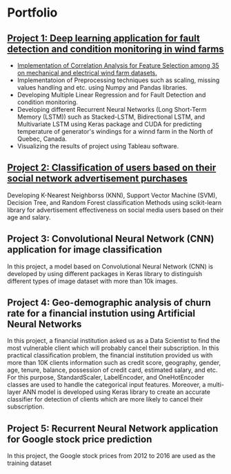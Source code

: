 # Portfolio

## [Project 1: Deep learning application for fault detection and condition monitoring in wind farms](https://github.com/M-Saeidi/LSTM-for-Wind-Farm-Condition-Monitoring)
* [Implementation of Correlation Analysis for Feature Selection among 35 on mechanical and electrical wind farm datasets.](https://github.com/M-Saeidi/LSTM-for-Wind-Farm-Condition-Monitoring/tree/master/Correlation)
* Implementatoion of Preprocessing techniques such as scaling, missing values handling and etc. using Numpy and Pandas libraries.
* Developing Multiple Linear Regression and  for Fault Detection and condition monitoring.
* Developing different Recurrent Neural Networks (Long Short-Term Memory (LSTM)) such as Stacked-LSTM, Bidirectional LSTM, and Multivariate LSTM using Keras package and CUDA for predicting temperature of generator's windings for a winnd farm in the North of Quebec, Canada.
* Visualizing the results of project using Tableau software.

## [Project 2: Classification of users based on their social network advertisement purchases](https://github.com/M-Saeidi/Classification-of-users-based-on-their-social-network-advertisement-purchases)
Developing K-Nearest Neighborss (KNN), Support Vector Machine (SVM), Decision Tree, and Random Forest classification Methods using scikit-learn library for advertisement effectiveness on social media users based on their age and salary.

## Project 3: Convolutional Neural Network (CNN) application for image classification
In this project, a model based on Convolutional Neural Network (CNN) is developed by using different packages in Keras library to distinguish different types of image dataset with more than 10k images.

## Project 4: Geo-demographic analysis of churn rate for a financial instution using Artificial Neural Networks
In this project, a financial institution asked us as a Data Scientist to find the most vulnerable client which will probably cancel their subscription. In this practical classification problem, the financial institution provided us with more than 10K clients information such as credit score, geography, gender, age, tenure, balance, possession of credit card, estimated salary, and etc. For this purpose, StandardScaler, LabelEncoder, and OneHotEncoder classes are used to handle the categorical input features. Moreover, a multi-layer ANN model is developed using Keras library to create an accurate classifier for detection of clients which are more likely to cancel their subscription.

## Project 5: Recurrent Neural Network application for Google stock price prediction
In this project, the Google stock prices from 2012 to 2016 are used as the training dataset
